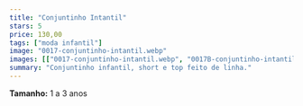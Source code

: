 ```yaml
---
title: "Conjuntinho Intantil"
stars: 5
price: 130,00
tags: ["moda infantil"]
image: "0017-conjuntinho-intantil.webp"
images: [["0017-conjuntinho-intantil.webp", "0017B-conjuntinho-intantil.webp"]]
summary: "Conjuntinho infantil, short e top feito de linha."
---
```


**Tamanho:** 1 a 3 anos

